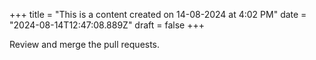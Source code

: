 +++
title = "This is a content created on 14-08-2024 at 4:02 PM"
date = "2024-08-14T12:47:08.889Z"
draft = false
+++

  Review and merge the pull requests.
        